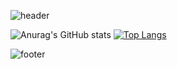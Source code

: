 ![header](https://capsule-render.vercel.app/api?type=waving&color=FFB6C1&height=100&section=header&text=WELCOME%20🧸&fontSize=30&fontAlignY=20&fontColor=FDF5E6)

![Anurag's GitHub stats](https://github-readme-stats.vercel.app/api?username=ssongplay&show_icons=true&count_private=true&include_all_commits=true&hide=stars,contribs&theme=swift)
[![Top Langs](https://github-readme-stats.vercel.app/api/top-langs/?username=ssongplay&layout=compact&hide=jupyter%20notebook,html&theme=swift)](https://github.com/ssongplay/github-readme-stats)

![footer](https://capsule-render.vercel.app/api?type=waving&color=FFB6C1&height=100&section=footer&fontSize=10)
